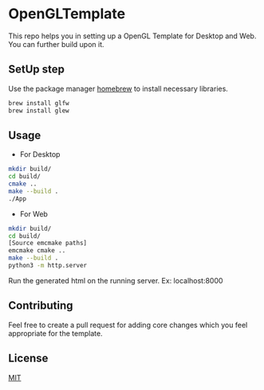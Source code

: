 # OpenGLTemplate

This repo helps you in setting up a OpenGL Template for Desktop and Web. You can further build upon it.

## SetUp step

Use the package manager [homebrew](https://brew.sh/) to install necessary libraries.

```bash
brew install glfw
brew install glew
```

## Usage
* For Desktop
```bash
mkdir build/
cd build/
cmake ..
make --build .
./App
```

* For Web
```bash
mkdir build/
cd build/
[Source emcmake paths]
emcmake cmake ..
make --build .
python3 -m http.server
```
Run the generated html on the running server. Ex: localhost:8000

## Contributing

Feel free to create a pull request for adding core changes which you feel appropriate for the template.

## License
[MIT](https://choosealicense.com/licenses/mit/)
